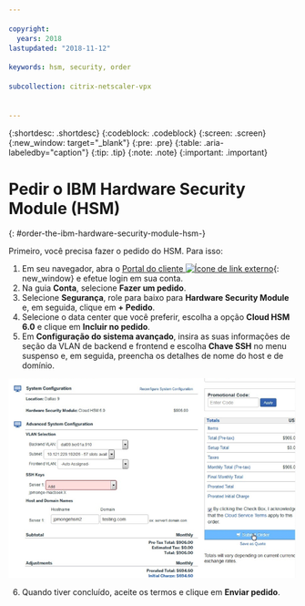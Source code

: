 ```yaml
---

copyright:
  years: 2018
lastupdated: "2018-11-12"

keywords: hsm, security, order

subcollection: citrix-netscaler-vpx


---
```


{:shortdesc: .shortdesc}
{:codeblock: .codeblock}
{:screen: .screen}
{:new_window: target="_blank"}
{:pre: .pre}
{:table: .aria-labeledby="caption"}
{:tip: .tip}
{:note: .note}
{:important: .important}

# Pedir o IBM Hardware Security Module (HSM)
{: #order-the-ibm-hardware-security-module-hsm-}

Primeiro, você precisa fazer o pedido do HSM. Para isso:

1. Em seu navegador, abra o [Portal do cliente ![Ícone de link externo](../../icons/launch-glyph.svg "Ícone de link externo")](https://control.softlayer.com/){: new_window} e efetue login em sua conta.
2.	Na guia **Conta**, selecione **Fazer um pedido**.
3.	Selecione **Segurança**, role para baixo para **Hardware Security Module** e, em seguida, clique em **+ Pedido**.
4.	Selecione o data center que você preferir, escolha a opção **Cloud HSM 6.0** e clique em **Incluir no pedido**.
5. Em **Configuração do sistema avançado**, insira as suas informações de seção da VLAN de backend e frontend e escolha **Chave SSH** no menu suspenso e, em seguida, preencha os detalhes de nome do host e de domínio.

  <img src="images/1-Order-HSM.png" alt="drawing" style="width: 700px;"/>

6.	Quando tiver concluído, aceite os termos e clique em **Enviar pedido**.
